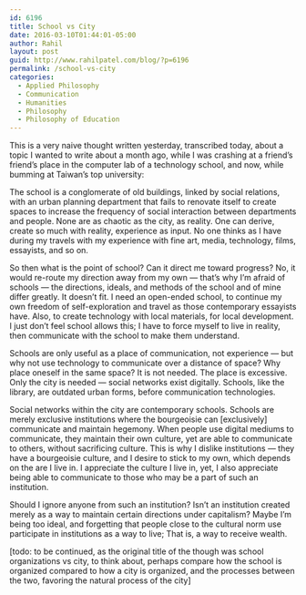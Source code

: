 ```yaml
---
id: 6196
title: School vs City
date: 2016-03-10T01:44:01-05:00
author: Rahil
layout: post
guid: http://www.rahilpatel.com/blog/?p=6196
permalink: /school-vs-city
categories:
  - Applied Philosophy
  - Communication
  - Humanities
  - Philosophy
  - Philosophy of Education
---
```

This is a very naive thought written yesterday, transcribed today, about a topic I wanted to write about a month ago, while I was crashing at a friend&#8217;s friend&#8217;s place in the computer lab of a technology school, and now, while bumming at Taiwan&#8217;s top university:

The school is a conglomerate of old buildings, linked by social relations, with an urban planning department that fails to renovate itself to create spaces to increase the frequency of social interaction between departments and people. None are as chaotic as the city, as reality. One can derive, create so much with reality, experience as input. No one thinks as I have during my travels with my experience with fine art, media, technology, films, essayists, and so on.

So then what is the point of school? Can it direct me toward progress? No, it would re-route my direction away from my own &#8212; that&#8217;s why I&#8217;m afraid of schools &#8212; the directions, ideals, and methods of the school and of mine differ greatly. It doesn&#8217;t fit. I need an open-ended school, to continue my own freedom of self-exploration and travel as those contemporary essayists have. Also, to create technology with local materials, for local development. I just don&#8217;t feel school allows this; I have to force myself to live in reality, then communicate with the school to make them understand.

Schools are only useful as a place of communication, not experience &#8212; but why not use technology to communicate over a distance of space? Why place oneself in the same space? It is not needed. The place is excessive. Only the city is needed &#8212; social networks exist digitally. Schools, like the library, are outdated urban forms, before communication technologies.

Social networks within the city are contemporary schools. Schools are merely exclusive institutions where the bourgeoisie can [exclusively] communicate and maintain hegemony. When people use digital mediums to communicate, they maintain their own culture, yet are able to communicate to others, without sacrificing culture. This is why I dislike institutions &#8212; they have a bourgeoisie culture, and I desire to stick to my own, which depends on the are I live in. I appreciate the culture I live in, yet, I also appreciate being able to communicate to those who may be a part of such an institution.

Should I ignore anyone from such an institution? Isn&#8217;t an institution created merely as a way to maintain certain directions under capitalism? Maybe I&#8217;m being too ideal, and forgetting that people close to the cultural norm use participate in institutions as a way to live; That is, a way to receive wealth.

[todo: to be continued, as the original title of the though was school organizations vs city, to think about, perhaps compare how the school is organized compared to how a city is organized, and the processes between the two, favoring the natural process of the city]